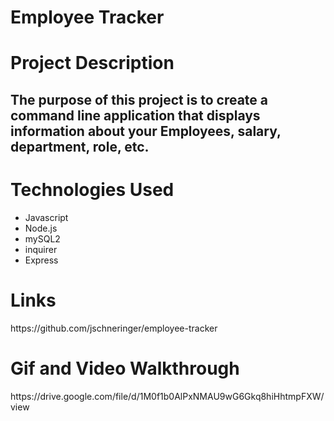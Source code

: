 <h1>Employee Tracker</h1>
<h1>Project Description</h1>
<h2>The purpose of this project is to create a command line application that displays information about your Employees, salary, department, role, etc.</h2>
<h1>Technologies Used </h1>
<ul>
<li>Javascript </li>
<li>Node.js </li>
<li>mySQL2 </li>
<li>inquirer </li>
<li>Express </li>
</ul>
<h1>Links</h1>
https://github.com/jschneringer/employee-tracker
<h1>Gif and Video Walkthrough</h1>
https://drive.google.com/file/d/1M0f1b0AlPxNMAU9wG6Gkq8hiHhtmpFXW/view
